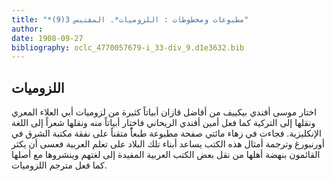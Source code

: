 ```yaml
---
title: "*مطبوعات ومخطوطات : اللزوميات*. المقتبس 3(9)"
author: 
date: 1908-09-27
bibliography: oclc_4770057679-i_33-div_9.d1e3632.bib
---
```




##  اللزوميات 


 اختار موسى أفندي بيكييف من أفاضل قازان أبياتاً كثيرة من لزوميات أبي العلاء المعري ونقلها إلى التركية كما فعل أمين أفندي الريحاني فاختار أبياتاً منه ونقلها شعراً إلى اللغة الإنكليزية. فجاءت في زهاء مائتي صفحة مطبوعة طبعاًُ متقناً على نفقة مكتبة الشرق في أورنبورغ وترجمة أمثال هذه الكتب يساعد أبناء تلك البلاد على تعلم العربية فعسى أن يكثر القائمون بنهضة أهلها من نقل بعض الكتب العربية المفيدة إلى لغتهم وينشروها مع أصلها كما فعل مترجم اللزوميات.  
